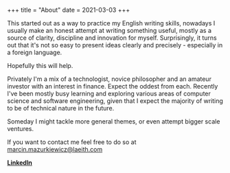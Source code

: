 +++
title = "About"
date = 2021-03-03
+++

This started out as a way to practice my English writing skills, nowadays I usually make an honest attempt at writing something useful, mostly as a source of clarity, discipline and innovation for myself.
Surprisingly, it turns out that it's not so easy to present ideas clearly and precisely - especially in a foreign language.

Hopefully this will help.

Privately I'm a mix of a technologist, novice philosopher and an amateur investor with an interest in finance. Expect the oddest from each. Recently I've been mostly busy learning and exploring various areas of computer science and software engineering, given that I expect the majority of writing to be of technical nature in the future.

Someday I might tackle more general themes, or even attempt bigger scale ventures.

If you want to contact me feel free to do so at marcin.mazurkiewicz@laeith.com

[**LinkedIn**](https://www.linkedin.com/in/marcin-mazurkiewicz-aa57b278/)
